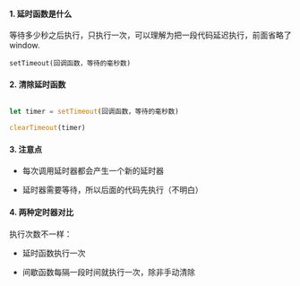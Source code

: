 #### 1. 延时函数是什么

等待多少秒之后执行，只执行一次，可以理解为把一段代码延迟执行，前面省略了 window.

`setTimeout(回调函数，等待的毫秒数)`

#### 2. 清除延时函数

~~~javascript

let timer = setTimeout(回调函数，等待的毫秒数)

clearTimeout(timer)

~~~

#### 3. 注意点

- 每次调用延时器都会产生一个新的延时器

- 延时器需要等待，所以后面的代码先执行（不明白）

#### 4. 两种定时器对比

执行次数不一样：

- 延时函数执行一次

- 间歇函数每隔一段时间就执行一次，除非手动清除
